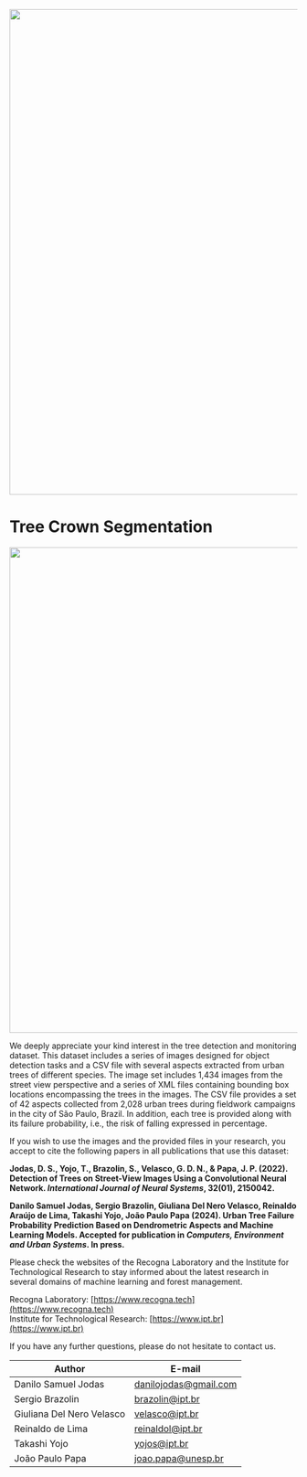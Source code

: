 <div align="center">
<p>
   <a align="left" href="recogna.tech" target="_blank">
   <img width="850" src="https://i1.rgstatic.net/ii/lab.file/AS%3A610997660299264%401522684602522_xl"></a>
</p>
</div>

# Tree Crown Segmentation

<div align="center">
<p>
   <img width="850" src="https://drive.google.com/uc?export=view&id=13V5DuXJ3a7evP4ou2NfBcSXcdIYkycOD"></a>
</p>
</div>

We deeply appreciate your kind interest in the tree detection and monitoring dataset. This dataset includes a series of images designed for object detection tasks and a CSV file with several aspects extracted from urban trees of different species. The image set includes 1,434 images from the street view perspective and a series of XML files containing bounding box locations encompassing the trees in the images. The CSV file provides a set of 42 aspects collected from 2,028 urban trees during fieldwork campaigns in the city of São Paulo, Brazil. In addition, each tree is provided along with its failure probability, i.e., the risk of falling expressed in percentage.

If you wish to use the images and the provided files in your research, you accept to cite the following papers in all publications that use this dataset:

**Jodas, D. S., Yojo, T., Brazolin, S., Velasco, G. D. N., & Papa, J. P. (2022). Detection of Trees on Street-View Images Using a Convolutional Neural Network. *International Journal of Neural Systems*, 32(01), 2150042.**

**Danilo Samuel Jodas, Sergio Brazolin, Giuliana Del Nero Velasco, Reinaldo Araújo de Lima, Takashi Yojo, João Paulo Papa (2024). Urban Tree Failure Probability Prediction Based on Dendrometric Aspects and Machine Learning Models. Accepted for publication in *Computers, Environment and Urban Systems*. In press.**

Please check the websites of the Recogna Laboratory and the Institute for Technological Research to stay informed about the latest research in several domains of machine learning and forest management.

Recogna Laboratory: [https://www.recogna.tech](https://www.recogna.tech) <br>
Institute for Technological Research: [https://www.ipt.br](https://www.ipt.br)

If you have any further questions, please do not hesitate to contact us.

| Author                    | E-mail                |
| ----------------------    | ----------------------|
| Danilo Samuel Jodas       | danilojodas@gmail.com | <br>
| Sergio Brazolin           | brazolin@ipt.br       | <br>
| Giuliana Del Nero Velasco | velasco@ipt.br        | <br>
| Reinaldo de Lima          | reinaldol@ipt.br      | <br>
| Takashi Yojo              | yojos@ipt.br          | <br>
| João Paulo Papa           | joao.papa@unesp.br    | <br>
